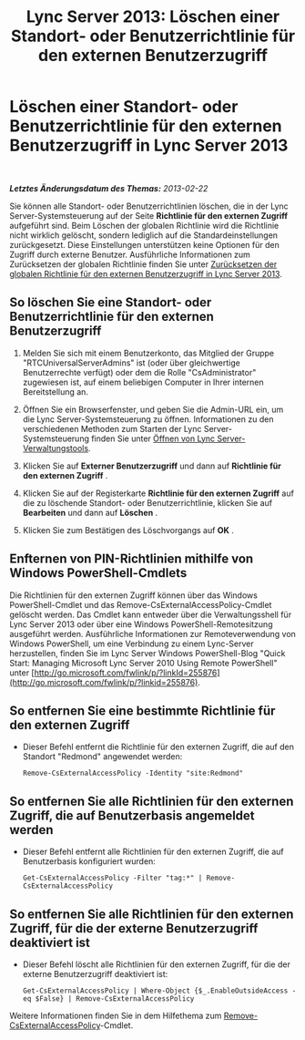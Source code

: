 ﻿---
title: 'Lync Server 2013: Löschen einer Standort- oder Benutzerrichtlinie für den externen Benutzerzugriff'
TOCTitle: Löschen einer Standort- oder Benutzerrichtlinie für den externen Benutzerzugriff
ms:assetid: 6d907507-825b-4354-9c03-337a459f72de
ms:mtpsurl: https://technet.microsoft.com/de-de/library/Gg521013(v=OCS.15)
ms:contentKeyID: 49294332
ms.date: 05/19/2016
mtps_version: v=OCS.15
ms.translationtype: HT
---

# Löschen einer Standort- oder Benutzerrichtlinie für den externen Benutzerzugriff in Lync Server 2013

 

_**Letztes Änderungsdatum des Themas:** 2013-02-22_

Sie können alle Standort- oder Benutzerrichtlinien löschen, die in der Lync Server-Systemsteuerung auf der Seite **Richtlinie für den externen Zugriff** aufgeführt sind. Beim Löschen der globalen Richtlinie wird die Richtlinie nicht wirklich gelöscht, sondern lediglich auf die Standardeinstellungen zurückgesetzt. Diese Einstellungen unterstützen keine Optionen für den Zugriff durch externe Benutzer. Ausführliche Informationen zum Zurücksetzen der globalen Richtlinie finden Sie unter [Zurücksetzen der globalen Richtlinie für den externen Benutzerzugriff in Lync Server 2013](lync-server-2013-reset-the-global-policy-for-external-user-access.md).

## So löschen Sie eine Standort- oder Benutzerrichtlinie für den externen Benutzerzugriff

1.  Melden Sie sich mit einem Benutzerkonto, das Mitglied der Gruppe "RTCUniversalServerAdmins" ist (oder über gleichwertige Benutzerrechte verfügt) oder dem die Rolle "CsAdministrator" zugewiesen ist, auf einem beliebigen Computer in Ihrer internen Bereitstellung an.

2.  Öffnen Sie ein Browserfenster, und geben Sie die Admin-URL ein, um die Lync Server-Systemsteuerung zu öffnen. Informationen zu den verschiedenen Methoden zum Starten der Lync Server-Systemsteuerung finden Sie unter [Öffnen von Lync Server-Verwaltungstools](lync-server-2013-open-lync-server-administrative-tools.md).

3.  Klicken Sie auf **Externer Benutzerzugriff** und dann auf **Richtlinie für den externen Zugriff** .

4.  Klicken Sie auf der Registerkarte **Richtlinie für den externen Zugriff** auf die zu löschende Standort- oder Benutzerrichtlinie, klicken Sie auf **Bearbeiten** und dann auf **Löschen** .

5.  Klicken Sie zum Bestätigen des Löschvorgangs auf **OK** .

## Enfternen von PIN-Richtlinien mithilfe von Windows PowerShell-Cmdlets

Die Richtlinien für den externen Zugriff können über das Windows PowerShell-Cmdlet und das Remove-CsExternalAccessPolicy-Cmdlet gelöscht werden. Das Cmdlet kann entweder über die Verwaltungsshell für Lync Server 2013 oder über eine Windows PowerShell-Remotesitzung ausgeführt werden. Ausführliche Informationen zur Remoteverwendung von Windows PowerShell, um eine Verbindung zu einem Lync-Server herzustellen, finden Sie im Lync Server Windows PowerShell-Blog "Quick Start: Managing Microsoft Lync Server 2010 Using Remote PowerShell" unter [http://go.microsoft.com/fwlink/p/?linkId=255876](http://go.microsoft.com/fwlink/p/?linkid=255876).

## So entfernen Sie eine bestimmte Richtlinie für den externen Zugriff

  - Dieser Befehl entfernt die Richtlinie für den externen Zugriff, die auf den Standort "Redmond" angewendet werden:
    
        Remove-CsExternalAccessPolicy -Identity "site:Redmond"

## So entfernen Sie alle Richtlinien für den externen Zugriff, die auf Benutzerbasis angemeldet werden

  - Dieser Befehl entfernt alle Richtlinien für den externen Zugriff, die auf Benutzerbasis konfiguriert wurden:
    
        Get-CsExternalAccessPolicy -Filter "tag:*" | Remove-CsExternalAccessPolicy

## So entfernen Sie alle Richtlinien für den externen Zugriff, für die der externe Benutzerzugriff deaktiviert ist

  - Dieser Befehl löscht alle Richtlinien für den externen Zugriff, für die der externe Benutzerzugriff deaktiviert ist:
    
        Get-CsExternalAccessPolicy | Where-Object {$_.EnableOutsideAccess -eq $False} | Remove-CsExternalAccessPolicy

Weitere Informationen finden Sie in dem Hilfethema zum [Remove-CsExternalAccessPolicy](https://docs.microsoft.com/en-us/powershell/module/skype/Remove-CsExternalAccessPolicy)-Cmdlet.

